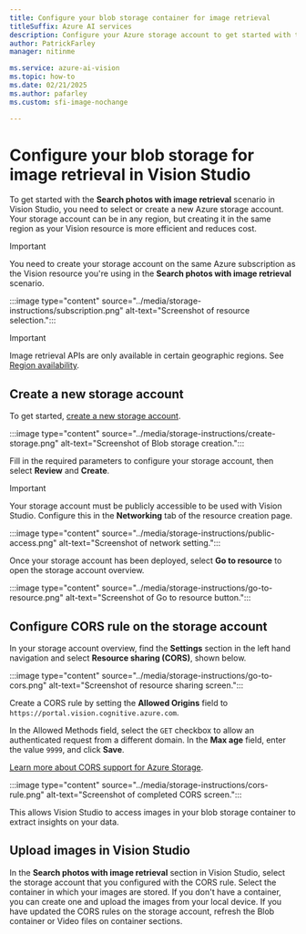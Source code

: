 ```yaml
---
title: Configure your blob storage container for image retrieval
titleSuffix: Azure AI services
description: Configure your Azure storage account to get started with the **Search photos image retrieval** experience in Vision Studio.
author: PatrickFarley
manager: nitinme

ms.service: azure-ai-vision
ms.topic: how-to
ms.date: 02/21/2025
ms.author: pafarley
ms.custom: sfi-image-nochange

---
```


# Configure your blob storage for image retrieval in Vision Studio

To get started with the **Search photos with image retrieval** scenario in Vision Studio, you need to select or create a new Azure storage account. Your storage account can be in any region, but creating it in the same region as your Vision resource is more efficient and reduces cost. 

> [!IMPORTANT]
> You need to create your storage account on the same Azure subscription as the Vision resource you're using in the **Search photos with image retrieval** scenario.
>
> :::image type="content" source="../media/storage-instructions/subscription.png" alt-text="Screenshot of resource selection.":::

> [!IMPORTANT]
> Image retrieval APIs are only available in certain geographic regions. See [Region availability](../overview-image-analysis.md#region-availability).


## Create a new storage account

To get started, <a href="https://ms.portal.azure.com/#create/Microsoft.StorageAccount"  title="create a new storage account"  target="_blank">create a new storage account</a>.

:::image type="content" source="../media/storage-instructions/create-storage.png" alt-text="Screenshot of Blob storage creation.":::

Fill in the required parameters to configure your storage account, then select **Review** and **Create**.

> [!IMPORTANT]
> Your storage account must be publicly accessible to be used with Vision Studio. Configure this in the **Networking** tab of the resource creation page.
>
> :::image type="content" source="../media/storage-instructions/public-access.png" alt-text="Screenshot of network setting.":::

Once your storage account has been deployed, select **Go to resource** to open the storage account overview. 

:::image type="content" source="../media/storage-instructions/go-to-resource.png" alt-text="Screenshot of Go to resource button.":::


## Configure CORS rule on the storage account 

In your storage account overview, find the **Settings** section in the left hand navigation and select **Resource sharing (CORS)**, shown below.

:::image type="content" source="../media/storage-instructions/go-to-cors.png" alt-text="Screenshot of resource sharing screen.":::


Create a CORS rule by setting the **Allowed Origins** field to `https://portal.vision.cognitive.azure.com`.

In the Allowed Methods field, select the `GET` checkbox to allow an authenticated request from a different domain. In the **Max age** field, enter the value `9999`, and click **Save**. 

[Learn more about CORS support for Azure Storage](/rest/api/storageservices/cross-origin-resource-sharing--cors--support-for-the-azure-storage-services).


:::image type="content" source="../media/storage-instructions/cors-rule.png" alt-text="Screenshot of completed CORS screen.":::


This allows Vision Studio to access images in your blob storage container to extract insights on your data.

## Upload images in Vision Studio

In the **Search photos with image retrieval** section in Vision Studio, select the storage account that you configured with the CORS rule. Select the container in which your images are stored. If you don't have a container, you can create one and upload the images from your local device. If you have updated the CORS rules on the storage account, refresh the Blob container or Video files on container sections.

